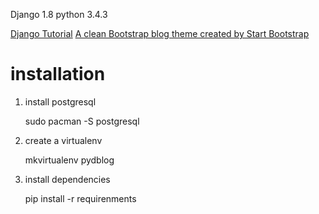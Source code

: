 Django 1.8 
python 3.4.3

[Django Tutorial](https://docs.djangoproject.com/en/1.8/intro/tutorial03/)
[A clean Bootstrap blog theme created by Start Bootstrap](https://github.com/IronSummitMedia/startbootstrap-clean-blog)

# installation

1) install postgresql 

    sudo pacman -S postgresql

2) create a virtualenv

    mkvirtualenv pydblog

3) install dependencies

    pip install -r requirenments
